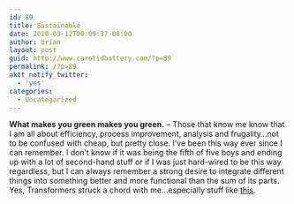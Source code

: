 ```yaml
---
id: 89
title: Sustainable
date: 2010-03-12T00:09:37-08:00
author: brian
layout: post
guid: http://www.carotidbattery.com/?p=89
permalink: /?p=89
aktt_notify_twitter:
  - 'yes'
categories:
  - Uncategorized
---
```

**What makes you green makes you green.** &#8211; Those that know me know that I am all about efficiency, process improvement, analysis and frugality&#8230;not to be confused with cheap, but pretty close. I&#8217;ve been this way ever since I can remember. I don&#8217;t know if it was being the fifth of five boys and ending up with a lot of second-hand stuff or if I was just hard-wired to be this way regardless, but I can always remember a strong desire to integrate different things into something better and more functional than the sum of its parts.  Yes, Transformers struck a chord with me&#8230;especially stuff like <a title="Transformerland" href="http://www.transformerland.com/toysbycategory.php?genid=1&genreid=13" target="_blank">this</a>.